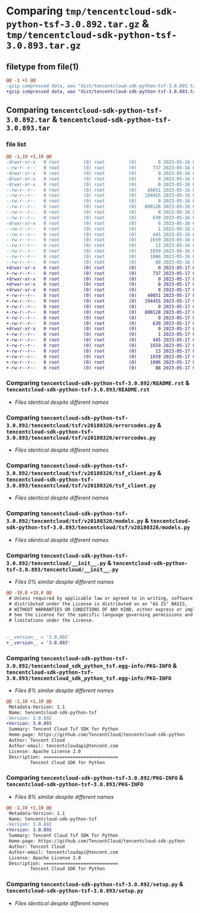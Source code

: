 # Comparing `tmp/tencentcloud-sdk-python-tsf-3.0.892.tar.gz` & `tmp/tencentcloud-sdk-python-tsf-3.0.893.tar.gz`

## filetype from file(1)

```diff
@@ -1 +1 @@
-gzip compressed data, was "dist/tencentcloud-sdk-python-tsf-3.0.892.tar", last modified: Tue May 16 00:49:51 2023, max compression
+gzip compressed data, was "dist/tencentcloud-sdk-python-tsf-3.0.893.tar", last modified: Wed May 17 03:44:16 2023, max compression
```

## Comparing `tencentcloud-sdk-python-tsf-3.0.892.tar` & `tencentcloud-sdk-python-tsf-3.0.893.tar`

### file list

```diff
@@ -1,19 +1,19 @@
-drwxr-xr-x   0 root         (0) root         (0)        0 2023-05-16 00:49:51.000000 tencentcloud-sdk-python-tsf-3.0.892/
--rw-r--r--   0 root         (0) root         (0)      737 2023-05-16 00:49:51.000000 tencentcloud-sdk-python-tsf-3.0.892/README.rst
-drwxr-xr-x   0 root         (0) root         (0)        0 2023-05-16 00:49:51.000000 tencentcloud-sdk-python-tsf-3.0.892/tencentcloud/
-drwxr-xr-x   0 root         (0) root         (0)        0 2023-05-16 00:49:51.000000 tencentcloud-sdk-python-tsf-3.0.892/tencentcloud/tsf/
-drwxr-xr-x   0 root         (0) root         (0)        0 2023-05-16 00:49:51.000000 tencentcloud-sdk-python-tsf-3.0.892/tencentcloud/tsf/v20180326/
--rw-r--r--   0 root         (0) root         (0)    49851 2023-05-16 00:49:51.000000 tencentcloud-sdk-python-tsf-3.0.892/tencentcloud/tsf/v20180326/errorcodes.py
--rw-r--r--   0 root         (0) root         (0)   194455 2023-05-16 00:49:51.000000 tencentcloud-sdk-python-tsf-3.0.892/tencentcloud/tsf/v20180326/tsf_client.py
--rw-r--r--   0 root         (0) root         (0)        0 2023-05-16 00:49:51.000000 tencentcloud-sdk-python-tsf-3.0.892/tencentcloud/tsf/v20180326/__init__.py
--rw-r--r--   0 root         (0) root         (0)   800128 2023-05-16 00:49:51.000000 tencentcloud-sdk-python-tsf-3.0.892/tencentcloud/tsf/v20180326/models.py
--rw-r--r--   0 root         (0) root         (0)        0 2023-05-16 00:49:51.000000 tencentcloud-sdk-python-tsf-3.0.892/tencentcloud/tsf/__init__.py
--rw-r--r--   0 root         (0) root         (0)      630 2023-05-16 00:49:51.000000 tencentcloud-sdk-python-tsf-3.0.892/tencentcloud/__init__.py
-drwxr-xr-x   0 root         (0) root         (0)        0 2023-05-16 00:49:51.000000 tencentcloud-sdk-python-tsf-3.0.892/tencentcloud_sdk_python_tsf.egg-info/
--rw-r--r--   0 root         (0) root         (0)        1 2023-05-16 00:49:51.000000 tencentcloud-sdk-python-tsf-3.0.892/tencentcloud_sdk_python_tsf.egg-info/dependency_links.txt
--rw-r--r--   0 root         (0) root         (0)      445 2023-05-16 00:49:51.000000 tencentcloud-sdk-python-tsf-3.0.892/tencentcloud_sdk_python_tsf.egg-info/SOURCES.txt
--rw-r--r--   0 root         (0) root         (0)     1659 2023-05-16 00:49:51.000000 tencentcloud-sdk-python-tsf-3.0.892/tencentcloud_sdk_python_tsf.egg-info/PKG-INFO
--rw-r--r--   0 root         (0) root         (0)       13 2023-05-16 00:49:51.000000 tencentcloud-sdk-python-tsf-3.0.892/tencentcloud_sdk_python_tsf.egg-info/top_level.txt
--rw-r--r--   0 root         (0) root         (0)     1659 2023-05-16 00:49:51.000000 tencentcloud-sdk-python-tsf-3.0.892/PKG-INFO
--rw-r--r--   0 root         (0) root         (0)     1006 2023-05-16 00:49:51.000000 tencentcloud-sdk-python-tsf-3.0.892/setup.py
--rw-r--r--   0 root         (0) root         (0)       88 2023-05-16 00:49:51.000000 tencentcloud-sdk-python-tsf-3.0.892/setup.cfg
+drwxr-xr-x   0 root         (0) root         (0)        0 2023-05-17 03:44:16.000000 tencentcloud-sdk-python-tsf-3.0.893/
+-rw-r--r--   0 root         (0) root         (0)      737 2023-05-17 03:44:16.000000 tencentcloud-sdk-python-tsf-3.0.893/README.rst
+drwxr-xr-x   0 root         (0) root         (0)        0 2023-05-17 03:44:16.000000 tencentcloud-sdk-python-tsf-3.0.893/tencentcloud/
+drwxr-xr-x   0 root         (0) root         (0)        0 2023-05-17 03:44:16.000000 tencentcloud-sdk-python-tsf-3.0.893/tencentcloud/tsf/
+drwxr-xr-x   0 root         (0) root         (0)        0 2023-05-17 03:44:16.000000 tencentcloud-sdk-python-tsf-3.0.893/tencentcloud/tsf/v20180326/
+-rw-r--r--   0 root         (0) root         (0)    49851 2023-05-17 03:44:16.000000 tencentcloud-sdk-python-tsf-3.0.893/tencentcloud/tsf/v20180326/errorcodes.py
+-rw-r--r--   0 root         (0) root         (0)   194455 2023-05-17 03:44:16.000000 tencentcloud-sdk-python-tsf-3.0.893/tencentcloud/tsf/v20180326/tsf_client.py
+-rw-r--r--   0 root         (0) root         (0)        0 2023-05-17 03:44:16.000000 tencentcloud-sdk-python-tsf-3.0.893/tencentcloud/tsf/v20180326/__init__.py
+-rw-r--r--   0 root         (0) root         (0)   800128 2023-05-17 03:44:16.000000 tencentcloud-sdk-python-tsf-3.0.893/tencentcloud/tsf/v20180326/models.py
+-rw-r--r--   0 root         (0) root         (0)        0 2023-05-17 03:44:16.000000 tencentcloud-sdk-python-tsf-3.0.893/tencentcloud/tsf/__init__.py
+-rw-r--r--   0 root         (0) root         (0)      630 2023-05-17 03:44:16.000000 tencentcloud-sdk-python-tsf-3.0.893/tencentcloud/__init__.py
+drwxr-xr-x   0 root         (0) root         (0)        0 2023-05-17 03:44:16.000000 tencentcloud-sdk-python-tsf-3.0.893/tencentcloud_sdk_python_tsf.egg-info/
+-rw-r--r--   0 root         (0) root         (0)        1 2023-05-17 03:44:16.000000 tencentcloud-sdk-python-tsf-3.0.893/tencentcloud_sdk_python_tsf.egg-info/dependency_links.txt
+-rw-r--r--   0 root         (0) root         (0)      445 2023-05-17 03:44:16.000000 tencentcloud-sdk-python-tsf-3.0.893/tencentcloud_sdk_python_tsf.egg-info/SOURCES.txt
+-rw-r--r--   0 root         (0) root         (0)     1659 2023-05-17 03:44:16.000000 tencentcloud-sdk-python-tsf-3.0.893/tencentcloud_sdk_python_tsf.egg-info/PKG-INFO
+-rw-r--r--   0 root         (0) root         (0)       13 2023-05-17 03:44:16.000000 tencentcloud-sdk-python-tsf-3.0.893/tencentcloud_sdk_python_tsf.egg-info/top_level.txt
+-rw-r--r--   0 root         (0) root         (0)     1659 2023-05-17 03:44:16.000000 tencentcloud-sdk-python-tsf-3.0.893/PKG-INFO
+-rw-r--r--   0 root         (0) root         (0)     1006 2023-05-17 03:44:16.000000 tencentcloud-sdk-python-tsf-3.0.893/setup.py
+-rw-r--r--   0 root         (0) root         (0)       88 2023-05-17 03:44:16.000000 tencentcloud-sdk-python-tsf-3.0.893/setup.cfg
```

### Comparing `tencentcloud-sdk-python-tsf-3.0.892/README.rst` & `tencentcloud-sdk-python-tsf-3.0.893/README.rst`

 * *Files identical despite different names*

### Comparing `tencentcloud-sdk-python-tsf-3.0.892/tencentcloud/tsf/v20180326/errorcodes.py` & `tencentcloud-sdk-python-tsf-3.0.893/tencentcloud/tsf/v20180326/errorcodes.py`

 * *Files identical despite different names*

### Comparing `tencentcloud-sdk-python-tsf-3.0.892/tencentcloud/tsf/v20180326/tsf_client.py` & `tencentcloud-sdk-python-tsf-3.0.893/tencentcloud/tsf/v20180326/tsf_client.py`

 * *Files identical despite different names*

### Comparing `tencentcloud-sdk-python-tsf-3.0.892/tencentcloud/tsf/v20180326/models.py` & `tencentcloud-sdk-python-tsf-3.0.893/tencentcloud/tsf/v20180326/models.py`

 * *Files identical despite different names*

### Comparing `tencentcloud-sdk-python-tsf-3.0.892/tencentcloud/__init__.py` & `tencentcloud-sdk-python-tsf-3.0.893/tencentcloud/__init__.py`

 * *Files 0% similar despite different names*

```diff
@@ -10,8 +10,8 @@
 # Unless required by applicable law or agreed to in writing, software
 # distributed under the License is distributed on an "AS IS" BASIS,
 # WITHOUT WARRANTIES OR CONDITIONS OF ANY KIND, either express or implied.
 # See the License for the specific language governing permissions and
 # limitations under the License.
 
 
-__version__ = '3.0.892'
+__version__ = '3.0.893'
```

### Comparing `tencentcloud-sdk-python-tsf-3.0.892/tencentcloud_sdk_python_tsf.egg-info/PKG-INFO` & `tencentcloud-sdk-python-tsf-3.0.893/tencentcloud_sdk_python_tsf.egg-info/PKG-INFO`

 * *Files 8% similar despite different names*

```diff
@@ -1,10 +1,10 @@
 Metadata-Version: 1.1
 Name: tencentcloud-sdk-python-tsf
-Version: 3.0.892
+Version: 3.0.893
 Summary: Tencent Cloud Tsf SDK for Python
 Home-page: https://github.com/TencentCloud/tencentcloud-sdk-python
 Author: Tencent Cloud
 Author-email: tencentcloudapi@tencent.com
 License: Apache License 2.0
 Description: ============================
         Tencent Cloud SDK for Python
```

### Comparing `tencentcloud-sdk-python-tsf-3.0.892/PKG-INFO` & `tencentcloud-sdk-python-tsf-3.0.893/PKG-INFO`

 * *Files 8% similar despite different names*

```diff
@@ -1,10 +1,10 @@
 Metadata-Version: 1.1
 Name: tencentcloud-sdk-python-tsf
-Version: 3.0.892
+Version: 3.0.893
 Summary: Tencent Cloud Tsf SDK for Python
 Home-page: https://github.com/TencentCloud/tencentcloud-sdk-python
 Author: Tencent Cloud
 Author-email: tencentcloudapi@tencent.com
 License: Apache License 2.0
 Description: ============================
         Tencent Cloud SDK for Python
```

### Comparing `tencentcloud-sdk-python-tsf-3.0.892/setup.py` & `tencentcloud-sdk-python-tsf-3.0.893/setup.py`

 * *Files identical despite different names*

